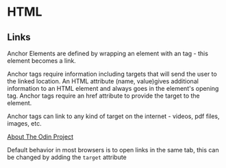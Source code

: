 # HTML

## Links

Anchor Elements are defined by wrapping an element with an <a> tag - this element becomes a link.

Anchor tags require information including targets that will send the user to the linked location. An HTML attribute (name, value)gives additional information to an HTML element and always goes in the element's opening tag. Anchor tags require an href attribute to provide the target to the element.

Anchor tags can link to any kind of target on the internet - videos, pdf files, images, etc.

<a href="https://www.theodinproject.com/about">About The Odin Project</a>

Default behavior in most browsers is to open links in the same tab, this can be changed by adding the <code>target</code> attribute